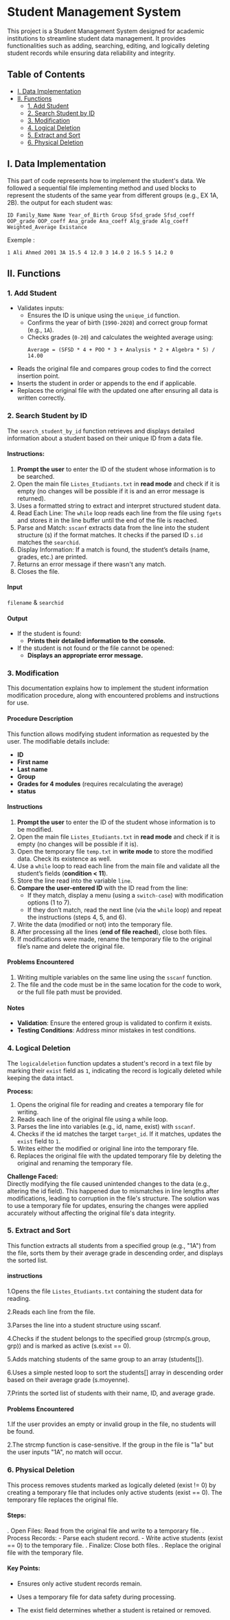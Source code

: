 # Student Management System
This project is a Student Management System designed for academic institutions to streamline student data management. It provides functionalities such as adding, searching, editing, and logically deleting student records while ensuring data reliability and integrity.

## Table of Contents
- [I. Data Implementation](#i-data-implementation)
- [II. Functions](#ii-functions)
  - [1. Add Student](#1-add-student)
  - [2. Search Student by ID](#2-search-student-by-id)
  - [3. Modification](#3-modification)
  - [4. Logical Deletion](#4-logical-deletion)
  - [5. Extract and Sort](#5-extract-and-sort)
  - [6. Physical Deletion](#6-physical-deletion)

## I. Data Implementation
This part of code represents how to implement the student's data. We followed a sequential file implementing method and used blocks to represent the students of the same year from different groups (e.g., EX 1A, 2B). 
the output for each student was:
```
ID Family_Name Name Year_of_Birth Group Sfsd_grade Sfsd_coeff OOP_grade OOP_coeff Ana_grade Ana_coeff Alg_grade Alg_coeff Weighted_Average Existance
```
Exemple :
```
1 Ali Ahmed 2001 3A 15.5 4 12.0 3 14.0 2 16.5 5 14.2 0
```

## II. Functions
### 1. Add Student
- Validates inputs:
  - Ensures the ID is unique using the `unique_id` function.
  - Confirms the year of birth (`1990-2020`) and correct group format (e.g., `1A`).
  - Checks grades (`0-20`) and calculates the weighted average using:
    ```
    Average = (SFSD * 4 + POO * 3 + Analysis * 2 + Algebra * 5) / 14.00
    ```
- Reads the original file and compares group codes to find the correct insertion point.
- Inserts the student in order or appends to the end if applicable.
- Replaces the original file with the updated one after ensuring all data is written correctly.

### 2. Search Student by ID
The `search_student_by_id` function retrieves and displays detailed information about a student based on their unique ID from a data file.
#### Instructions:
1. **Prompt the user** to enter the ID of the student whose information is to be searched.
2. Open the main file `Listes_Etudiants.txt` in **read mode** and check if it is empty (no changes will be possible if it is and an error message is returned).
3. Uses a formatted string to extract and interpret structured student data.
4. Read Each Line: The `while` loop reads each line from the file using `fgets` and stores it in the line buffer until the end of the file is reached.
5. Parse and Match: `sscanf` extracts data from the line into the student structure (s) if the format matches. It checks if the parsed ID `s.id` matches the `searchid`.
6. Display Information: If a match is found, the student’s details (name, grades, etc.) are printed.
7. Returns an error message if there wasn't any match.
8. Closes the file.
#### Input
`filename` & `searchid`
#### Output
- If the student is found:
   - **Prints their detailed information to the console.**
- If the student is not found or the file cannot be opened:
   - **Displays an appropriate error message.**
### 3. Modification
This documentation explains how to implement the student information modification procedure, along with encountered problems and instructions for use.

#### Procedure Description
This function allows modifying student information as requested by the user. The modifiable details include:
- **ID**
- **First name**
- **Last name**
- **Group**
- **Grades for 4 modules** (requires recalculating the average)
- **status**

#### Instructions
1. **Prompt the user** to enter the ID of the student whose information is to be modified.
2. Open the main file `Listes_Etudiants.txt` in **read mode** and check if it is empty (no changes will be possible if it is).
3. Open the temporary file `temp.txt` in **write mode** to store the modified data. Check its existence as well.
4. Use a `while` loop to read each line from the main file and validate all the student’s fields (**condition < 11**).
5. Store the line read into the variable `line`.
6. **Compare the user-entered ID** with the ID read from the line:
   - If they match, display a menu (using a `switch-case`) with modification options (1 to 7).
   - If they don’t match, read the next line (via the `while` loop) and repeat the instructions (steps 4, 5, and 6).
7. Write the data (modified or not) into the temporary file.
8. After processing all the lines (**end of file reached**), close both files.
9. If modifications were made, rename the temporary file to the original file’s name and delete the original file.

#### Problems Encountered
1. Writing multiple variables on the same line using the `sscanf` function.
2. The file and the code must be in the same location for the code to work, or the full file path must be provided.

#### Notes
- **Validation**: Ensure the entered group is validated to confirm it exists.
- **Testing Conditions**: Address minor mistakes in test conditions.


### 4. Logical Deletion
The `logicaldeletion` function updates a student's record in a text file by marking their `exist` field as `1`, indicating the record is logically deleted while keeping the data intact.

**Process:**

1. Opens the original file for reading and creates a temporary file for writing.
2. Reads each line of the original file using a while loop.
3. Parses the line into variables (e.g., id, name, exist) with `sscanf`.
4. Checks if the id matches the target `target_id`. If it matches, updates the `exist` field to `1`.
5. Writes either the modified or original line into the temporary file.
6. Replaces the original file with the updated temporary file by deleting the original and renaming the temporary file.

**Challenge Faced:**  
Directly modifying the file caused unintended changes to the data (e.g., altering the id field). This happened due to mismatches in line lengths after modifications, leading to corruption in the file's structure. The solution was to use a temporary file for updates, ensuring the changes were applied accurately without affecting the original file's data integrity.
### 5. Extract and Sort
This function extracts all students from a specified group (e.g., "1A") from the file, sorts them by their average grade in descending order, and displays the sorted list.

#### instructions
1.Opens the file  `Listes_Etudiants.txt` containing the student data for reading.

2.Reads each line from the file.

3.Parses the line into a student structure using sscanf.

4.Checks if the student belongs to the specified group (strcmp(s.group, grp)) and is marked as active (s.exist == 0).

5.Adds matching students of the same group to an array (students[]).

6.Uses a simple nested loop to sort the students[] array in descending order based on their average grade (s.moyenne).

7.Prints the sorted list of students with their name, ID, and average grade.

#### Problems Encountered
1.If the user provides an empty or invalid group in the file, no students will be found.

2.The strcmp function is case-sensitive. If the group in the file is "1a" but the user inputs "1A", no match will occur.

### 6. Physical Deletion
This process removes students marked as logically deleted (exist != 0) by creating a temporary file that includes only active students (exist == 0). The temporary file replaces the original file.

#### Steps:
. Open Files: Read from the original file and write to a temporary file.
. Process Records:
      - Parse each student record.
      - Write active students (exist == 0) to the temporary file.
. Finalize: Close both files.
. Replace the original file with the temporary file.

#### Key Points:
- Ensures only active student records remain.

- Uses a temporary file for data safety during processing.

- The exist field determines whether a student is retained or removed.


